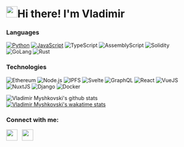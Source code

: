 <h1 align="left"><a target="_blank"><img src="https://media.giphy.com/media/hvRJCLFzcasrR4ia7z/giphy.gif" width="30px" style="max-width:100%;"></a>Hi there! I'm Vladimir</h1>

### Languages

[![Python](https://img.shields.io/badge/-Python-fff?&logo=python)](https://github.com/vladimirmyshkovski?tab=repositories&q=&type=&language=python)
[![JavaScript](https://img.shields.io/badge/-JavaScript-fff?&logo=JavaScript&logoColor=ddc508)](https://github.com/vladimirmyshkovski?tab=repositories&q=&type=&language=javascript)
![TypeScript](https://img.shields.io/badge/-TypeScript-fff?&logo=TypeScript)
![AssemblyScript](https://img.shields.io/badge/-AssemblyScript-007acc?&logo=AssemblyScript)
![Solidity](https://img.shields.io/badge/-Solidity-002fa7?&logo=Solidity)
![GoLang](https://img.shields.io/badge/-GoLang-fff?&logo=go)
![Rust](https://img.shields.io/badge/-Rust-black?&logo=rust)

### Technologies

![Ethereum](https://img.shields.io/badge/-Ethereum-716b94?&logo=Ethereum)
![Node.js](https://img.shields.io/badge/-Node.js-fff?&logo=node.js)
![IPFS](https://img.shields.io/badge/-IPFS-062b3f?&logo=IPFS)
![Svelte](https://img.shields.io/badge/-Svelte-fff?&logo=svelte)
![GraphQL](https://img.shields.io/badge/-GraphQL-e10098?&logo=GraphQL)
![React](https://img.shields.io/badge/-React-fff?&logo=React)
![VueJS](https://img.shields.io/badge/-VueJS-34495E?&logo=vue.js)
![NuxtJS](https://img.shields.io/badge/-NuxtJS-fff?&logo=Nuxt.js)
![Django](https://img.shields.io/badge/-Django-0C4B33?&logo=Django)
![Docker](https://img.shields.io/badge/-Docker-fff?&logo=Docker)


![Vladimir Myshkovski's github stats](https://github-readme-stats.vercel.app/api?username=vladimirmyshkovski&show_icons=true&theme=react&hide_border=true&show_icons=true&count_private=true&line_height=27)
[![Vladimir Myshkovski's wakatime stats](https://github-readme-stats.vercel.app/api/wakatime?username=@vladimirmyshkovski&layout=compact&theme=react&hide_border=true)](https://github.com/anuraghazra/github-readme-stats)

<h3 align="left">Connect with me:</h3>
<p align='left'>
<a href="https://keybase.io/myshkovski"><img height="30" src="https://upload.wikimedia.org/wikipedia/commons/thumb/b/bb/Keybase_logo_official.svg/1114px-Keybase_logo_official.svg.png"></a>&nbsp;&nbsp;
<a href="mailto:vladimirmyshkovski@gmail.com"><img height="30" src="https://seeklogo.com/images/G/gmail-new-2020-logo-32DBE11BB4-seeklogo.com.png"></a>&nbsp;&nbsp; 
</p>
